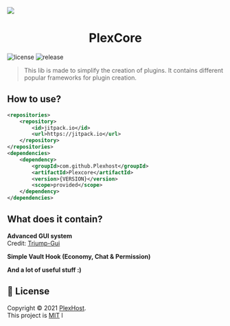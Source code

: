 <img src="https://i.imgur.com/HmpLhjl.png">
<h1 align="center">PlexCore</h1>
<p>
  <img src="https://img.shields.io/github/license/PlexHost/plexcore?color=blue&style=flat-square"  alt="license"/>
  <img src="https://img.shields.io/github/v/release/TriumphTeam/triumph-gui?color=green&style=flat-square" alt="release">
</p>

> This lib is made to simplify the creation of plugins.
> It contains different popular frameworks for plugin creation.

## How to use? 
```xml
<repositories>
    <repository>
        <id>jitpack.io</id>
        <url>https://jitpack.io</url>
    </repository>
</repositories>
<dependencies>
    <dependency>
        <groupId>com.github.Plexhost</groupId>
        <artifactId>Plexcore</artifactId>
        <version>{VERSION}</version>
        <scope>provided</scope>
    </dependency>
</dependencies>
```

## What does it contain?
<b>Advanced GUI system</b>  
Credit: [Triump-Gui](https://github.com/TriumphTeam/triumph-gui)

<b>Simple Vault Hook (Economy, Chat & Permission)</b>

<b>And a lot of useful stuff :)</b>

## 📝 License

Copyright © 2021 [PlexHost](https://plexhost.dk).<br />
This project is [MIT](https://github.com/plexhost/plexcore/blob/master/LICENSE) l